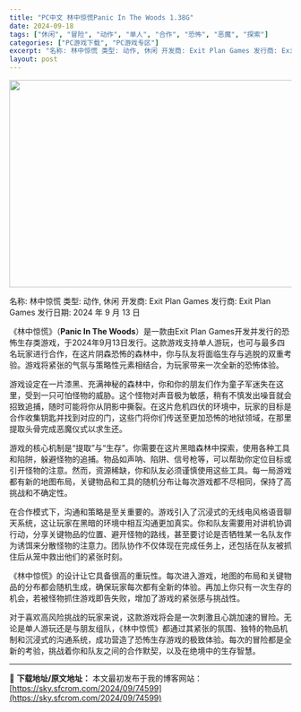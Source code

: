 ```yaml
---
title: "PC中文 林中惊慌Panic In The Woods 1.38G"
date: 2024-09-18
tags: ["休闲", "冒险", "动作", "单人", "合作", "恐怖", "恶魔", "探索"]
categories: ["PC游戏下载", "PC游戏专区"]
excerpt: "名称: 林中惊慌 类型: 动作, 休闲 开发商: Exit Plan Games 发行商: Exit Plan Games 发行日期: 2024 年 9 月 13 日 《林中惊慌》（**Panic In The Woods**）是一款由Exit Plan Games开发并发行的恐怖生存类游戏，于20&hellip;"
layout: post
---
```


<img class="aligncenter size-full wp-image-74600" src="https://sky.sfcrom.com/wp-content/uploads/2024/09/2024091813351571.webp" alt="" width="660" height="370" />

名称: 林中惊慌
类型: 动作, 休闲
开发商: Exit Plan Games
发行商: Exit Plan Games
发行日期: 2024 年 9 月 13 日

《林中惊慌》（**Panic In The Woods**）是一款由Exit Plan Games开发并发行的恐怖生存类游戏，于2024年9月13日发行。这款游戏支持单人游玩，也可与最多四名玩家进行合作，在这片阴森恐怖的森林中，你与队友将面临生存与逃脱的双重考验。游戏将紧张的气氛与策略性元素相结合，为玩家带来一次全新的恐怖体验。

游戏设定在一片漆黑、充满神秘的森林中，你和你的朋友们作为童子军迷失在这里，受到一只可怕怪物的威胁。这个怪物对声音极为敏感，稍有不慎发出噪音就会招致追捕，随时可能将你从阴影中撕裂。在这片危机四伏的环境中，玩家的目标是合作收集钥匙并找到对应的门，这些门将你们传送至更加恐怖的地狱领域，在那里提取头骨完成恶魔仪式以求生还。

游戏的核心机制是“提取”与“生存”。你需要在这片黑暗森林中探索，使用各种工具和陷阱，躲避怪物的追捕。物品如声呐、陷阱、信号枪等，可以帮助你定位目标或引开怪物的注意。然而，资源稀缺，你和队友必须谨慎使用这些工具。每一局游戏都有新的地图布局，关键物品和工具的随机分布让每次游戏都不尽相同，保持了高挑战和不确定性。

在合作模式下，沟通和策略是至关重要的。游戏引入了沉浸式的无线电风格语音聊天系统，这让玩家在黑暗的环境中相互沟通更加真实。你和队友需要用对讲机协调行动，分享关键物品的位置、避开怪物的路线，甚至要讨论是否牺牲某一名队友作为诱饵来分散怪物的注意力。团队协作不仅体现在完成任务上，还包括在队友被抓住后从笼中救出他们的紧张时刻。

《林中惊慌》的设计让它具备很高的重玩性。每次进入游戏，地图的布局和关键物品的分布都会随机生成，确保玩家每次都有全新的体验。再加上你只有一次生存的机会，若被怪物抓住游戏即告失败，增加了游戏的紧张感与挑战性。

对于喜欢高风险挑战的玩家来说，这款游戏将会是一次刺激且心跳加速的冒险。无论是单人游玩还是与朋友组队，《林中惊慌》都通过其紧张的氛围、独特的物品机制和沉浸式的沟通系统，成功营造了恐怖生存游戏的极致体验。每次的冒险都是全新的考验，挑战着你和队友之间的合作默契，以及在绝境中的生存智慧。

---
📖 **下载地址/原文地址：** 本文最初发布于我的博客网站：[https://sky.sfcrom.com/2024/09/74599](https://sky.sfcrom.com/2024/09/74599)
